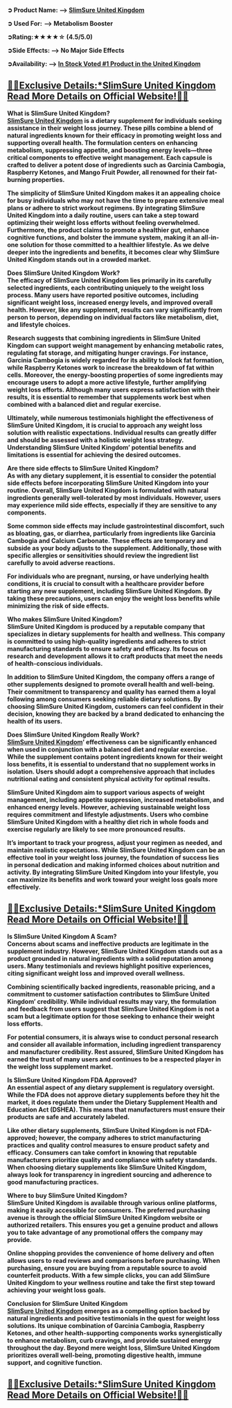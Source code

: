 <p align="left"><strong>➲ Product Name: &mdash;&gt; <a href="https://dinkhabar.com/slimsure-uk-buy/">SlimSure United Kingdom</a></strong></p>
<p align="left"><strong>➲ Used For:  &mdash;&gt; Metabolism Booster</strong></p>
<p align="left"><strong>➲Rating:★★★★☆ (4.5/5.0)</strong></p>
<p align="left"><strong>➲Side Effects: &mdash;&gt; No Major Side Effects</strong></p>
<p align="left"><strong>➲Availability: &mdash;&gt; <a href="https://dinkhabar.com/slimsure-uk-buy/">In Stock Voted #1 Product in the United Kingdom</a></strong></p>
<h2 align="left"><strong><span style="text-decoration: underline;">🍁🍁<a href="https://dinkhabar.com/slimsure-uk-buy/">Exclusive Details:*SlimSure United Kingdom Read More Details on Official Website!</a>🍁🍁</span></strong></h2>
<p><strong>What is SlimSure United Kingdom?</strong><br /><strong><a href="https://dinkhabar.com/slimsure-uk-buy/">SlimSure United Kingdom</a> is a dietary supplement for individuals seeking assistance in their weight loss journey. These pills combine a blend of natural ingredients known for their efficacy in promoting weight loss and supporting overall health. The formulation centers on enhancing metabolism, suppressing appetite, and boosting energy levels&mdash;three critical components to effective weight management. Each capsule is crafted to deliver a potent dose of ingredients such as Garcinia Cambogia, Raspberry Ketones, and Mango Fruit Powder, all renowned for their fat-burning properties.</strong></p>
<p><strong>The simplicity of SlimSure United Kingdom makes it an appealing choice for busy individuals who may not have the time to prepare extensive meal plans or adhere to strict workout regimens. By integrating SlimSure United Kingdom into a daily routine, users can take a step toward optimizing their weight loss efforts without feeling overwhelmed. Furthermore, the product claims to promote a healthier gut, enhance cognitive functions, and bolster the immune system, making it an all-in-one solution for those committed to a healthier lifestyle. As we delve deeper into the ingredients and benefits, it becomes clear why SlimSure United Kingdom stands out in a crowded market.</strong></p>
<p><strong>Does SlimSure United Kingdom Work?</strong><br /><strong>The efficacy of SlimSure United Kingdom lies primarily in its carefully selected ingredients, each contributing uniquely to the weight loss process. Many users have reported positive outcomes, including significant weight loss, increased energy levels, and improved overall health. However, like any supplement, results can vary significantly from person to person, depending on individual factors like metabolism, diet, and lifestyle choices.</strong></p>
<p><strong>Research suggests that combining ingredients in SlimSure United Kingdom can support weight management by enhancing metabolic rates, regulating fat storage, and mitigating hunger cravings. For instance, Garcinia Cambogia is widely regarded for its ability to block fat formation, while Raspberry Ketones work to increase the breakdown of fat within cells. Moreover, the energy-boosting properties of some ingredients may encourage users to adopt a more active lifestyle, further amplifying weight loss efforts. Although many users express satisfaction with their results, it is essential to remember that supplements work best when combined with a balanced diet and regular exercise.</strong></p>
<p><strong>Ultimately, while numerous testimonials highlight the effectiveness of SlimSure United Kingdom, it is crucial to approach any weight loss solution with realistic expectations. Individual results can greatly differ and should be assessed with a holistic weight loss strategy. Understanding SlimSure United Kingdom&rsquo; potential benefits and limitations is essential for achieving the desired outcomes.</strong></p>
<p><strong>Are there side effects to SlimSure United Kingdom?</strong><br /><strong>As with any dietary supplement, it is essential to consider the potential side effects before incorporating SlimSure United Kingdom into your routine. Overall, SlimSure United Kingdom is formulated with natural ingredients generally well-tolerated by most individuals. However, users may experience mild side effects, especially if they are sensitive to any components.</strong></p>
<p><strong>Some common side effects may include gastrointestinal discomfort, such as bloating, gas, or diarrhea, particularly from ingredients like Garcinia Cambogia and Calcium Carbonate. These effects are temporary and subside as your body adjusts to the supplement. Additionally, those with specific allergies or sensitivities should review the ingredient list carefully to avoid adverse reactions.</strong></p>
<p><strong>For individuals who are pregnant, nursing, or have underlying health conditions, it is crucial to consult with a healthcare provider before starting any new supplement, including SlimSure United Kingdom. By taking these precautions, users can enjoy the weight loss benefits while minimizing the risk of side effects.</strong></p>
<p><strong>Who makes SlimSure United Kingdom?</strong><br /><strong>SlimSure United Kingdom is produced by a reputable company that specializes in dietary supplements for health and wellness. This company is committed to using high-quality ingredients and adheres to strict manufacturing standards to ensure safety and efficacy. Its focus on research and development allows it to craft products that meet the needs of health-conscious individuals.</strong></p>
<p><strong>In addition to SlimSure United Kingdom, the company offers a range of other supplements designed to promote overall health and well-being. Their commitment to transparency and quality has earned them a loyal following among consumers seeking reliable dietary solutions. By choosing SlimSure United Kingdom, customers can feel confident in their decision, knowing they are backed by a brand dedicated to enhancing the health of its users.</strong></p>
<p><strong>Does SlimSure United Kingdom Really Work?</strong><br /><strong><a href="https://dinkhabar.com/slimsure-uk-buy/">SlimSure United Kingdom</a>&rsquo; effectiveness can be significantly enhanced when used in conjunction with a balanced diet and regular exercise. While the supplement contains potent ingredients known for their weight loss benefits, it is essential to understand that no supplement works in isolation. Users should adopt a comprehensive approach that includes nutritional eating and consistent physical activity for optimal results.</strong></p>
<p><strong>SlimSure United Kingdom aim to support various aspects of weight management, including appetite suppression, increased metabolism, and enhanced energy levels. However, achieving sustainable weight loss requires commitment and lifestyle adjustments. Users who combine SlimSure United Kingdom with a healthy diet rich in whole foods and exercise regularly are likely to see more pronounced results.</strong></p>
<p><strong>It&rsquo;s important to track your progress, adjust your regimen as needed, and maintain realistic expectations. While SlimSure United Kingdom can be an effective tool in your weight loss journey, the foundation of success lies in personal dedication and making informed choices about nutrition and activity. By integrating SlimSure United Kingdom into your lifestyle, you can maximize its benefits and work toward your weight loss goals more effectively.</strong></p>
<h2 align="left"><strong><span style="text-decoration: underline;">🍁🍁<a href="https://dinkhabar.com/slimsure-uk-buy/">Exclusive Details:*SlimSure United Kingdom Read More Details on Official Website!</a>🍁🍁</span></strong></h2>
<p><strong>Is SlimSure United Kingdom A Scam?</strong><br /><strong>Concerns about scams and ineffective products are legitimate in the supplement industry. However, SlimSure United Kingdom stands out as a product grounded in natural ingredients with a solid reputation among users. Many testimonials and reviews highlight positive experiences, citing significant weight loss and improved overall wellness.</strong></p>
<p><strong>Combining scientifically backed ingredients, reasonable pricing, and a commitment to customer satisfaction contributes to SlimSure United Kingdom&rsquo; credibility. While individual results may vary, the formulation and feedback from users suggest that SlimSure United Kingdom is not a scam but a legitimate option for those seeking to enhance their weight loss efforts.</strong></p>
<p><strong>For potential consumers, it is always wise to conduct personal research and consider all available information, including ingredient transparency and manufacturer credibility. Rest assured, SlimSure United Kingdom has earned the trust of many users and continues to be a respected player in the weight loss supplement market.</strong></p>
<p><strong>Is SlimSure United Kingdom FDA Approved?</strong><br /><strong>An essential aspect of any dietary supplement is regulatory oversight. While the FDA does not approve dietary supplements before they hit the market, it does regulate them under the Dietary Supplement Health and Education Act (DSHEA). This means that manufacturers must ensure their products are safe and accurately labeled.</strong></p>
<p><strong>Like other dietary supplements, SlimSure United Kingdom is not FDA-approved; however, the company adheres to strict manufacturing practices and quality control measures to ensure product safety and efficacy. Consumers can take comfort in knowing that reputable manufacturers prioritize quality and compliance with safety standards. When choosing dietary supplements like SlimSure United Kingdom, always look for transparency in ingredient sourcing and adherence to good manufacturing practices.</strong></p>
<p><strong>Where to buy SlimSure United Kingdom?</strong><br /><strong>SlimSure United Kingdom is available through various online platforms, making it easily accessible for consumers. The preferred purchasing avenue is through the official SlimSure United Kingdom website or authorized retailers. This ensures you get a genuine product and allows you to take advantage of any promotional offers the company may provide.</strong></p>
<p><strong>Online shopping provides the convenience of home delivery and often allows users to read reviews and comparisons before purchasing. When purchasing, ensure you are buying from a reputable source to avoid counterfeit products. With a few simple clicks, you can add SlimSure United Kingdom to your wellness routine and take the first step toward achieving your weight loss goals.</strong></p>
<p><strong>Conclusion for SlimSure United Kingdom</strong><br /><strong><a href="https://dinkhabar.com/slimsure-uk-buy/">SlimSure United Kingdom</a> emerges as a compelling option backed by natural ingredients and positive testimonials in the quest for weight loss solutions. Its unique combination of Garcinia Cambogia, Raspberry Ketones, and other health-supporting components works synergistically to enhance metabolism, curb cravings, and provide sustained energy throughout the day. Beyond mere weight loss, SlimSure United Kingdom prioritizes overall well-being, promoting digestive health, immune support, and cognitive function.</strong></p>
<h2 align="left"><strong><span style="text-decoration: underline;">🍁🍁<a href="https://dinkhabar.com/slimsure-uk-buy/">Exclusive Details:*SlimSure United Kingdom Read More Details on Official Website!</a>🍁🍁</span></strong></h2>

